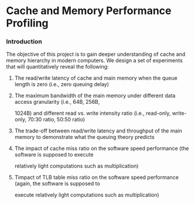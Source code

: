 # Cache and Memory Performance Profiling

### Introduction

The objective of this project is to gain deeper understanding of cache and memory hierarchy in modern computers. We design a set of experiments that will quantitatively reveal the following:

1. The read/write latency of cache and main memory when the queue length is zero (i.e., zero queuing delay)

2. The maximum bandwidth of the main memory under different data access granularity (i.e., 64B, 256B,

   1024B) and different read vs. write intensity ratio (i.e., read-only, write-only, 70:30 ratio, 50:50 ratio)

3. The trade-off between read/write latency and throughput of the main memory to demonstrate what the queuing theory predicts

4. The impact of cache miss ratio on the software speed performance (the software is supposed to execute

   relatively light computations such as multiplication)

5. Timpact of TLB table miss ratio on the software speed performance (again, the software is supposed to

   execute relatively light computations such as multiplication)